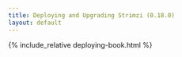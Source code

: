 ```yaml
---
title: Deploying and Upgrading Strimzi (0.18.0)
layout: default
---
```


{% include_relative deploying-book.html %}
